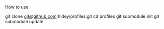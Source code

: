 How to use

git clone git@github.com:hidey/profiles.git
cd profiles
git submodule init
git submodule update

